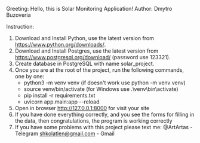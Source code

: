 Greeting: Hello, this is Solar Monitoring Application!
Author: Dmytro Buzoveria

Instruction:
1. Download and Install Python, use the latest version from https://www.python.org/downloads/.
2. Download and Install Postgres, use the latest version from https://www.postgresql.org/download/ (password use 123321).
3. Create database in PostgreSQL with name solar_project.
4. Once you are at the root of the project, run the following commands, one by one:
   - python3 -m venv venv (if doesn't work use python -m venv venv)
   - source venv/bin/activate (for Windows use .\venv\bin\activate)
   - pip install -r requirements.txt
   - uvicorn app.main:app --reload
5. Open in browser http://127.0.0.1:8000 for visit your site
6. If you have done everything correctly, and you see the forms for filling in the data, then congratulations, 
the program is working correctly
7. If you have some problems with this project please text me:
    @ArtArtas - Telegram
    shkolatlen@gmail.com - Gmail